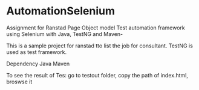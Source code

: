 # AutomationSelenium
Assignment for Ranstad
Page Object model Test automation framework using Selenium with Java, TestNG and Maven-

This is a sample project for ranstad tto list the job for consultant. TestNG is used as test framework.

Dependency Java Maven

To see the result of Tes: go to testout folder, copy the path of index.html, broswse it

